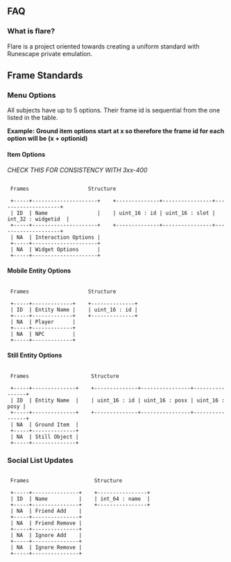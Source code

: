 ## FAQ

### What is flare?

Flare is a project oriented towards creating a uniform standard with Runescape private emulation.

## Frame Standards

### Menu Options

All subjects have up to 5 options. Their frame id is sequential from the one listed in the table.

__Example: Ground item options start at x so therefore the frame id for each option will be (x + optionid)__

#### Item Options

_CHECK THIS FOR CONSISTENCY WITH 3xx-400_

```

 Frames                   Structure

 +-----+---------------------+    +--------------+----------------+--------------------+
 | ID  | Name                |    | uint_16 : id | uint_16 : slot | int_32 : widgetid  |
 +-----+---------------------+    +--------------+----------------+--------------------+
 | NA  | Interaction Options |
 +-----+---------------------+
 | NA  | Widget Options      |
 +-----+---------------------+
```

#### Mobile Entity Options

```

 Frames                   Structure
 
 +-----+-------------+    +--------------+
 | ID  | Entity Name |    | uint_16 : id |
 +-----+-------------+    +--------------+
 | NA  | Player      |
 +-----+-------------+
 | NA  | NPC         |
 +-----+-------------+
```

#### Still Entity Options

```

 Frames                    Structure

 +-----+--------------+    +--------------+----------------+----------------+
 | ID  | Entity Name  |    | uint_16 : id | uint_16 : posx | uint_16 : posy |
 +-----+--------------+    +--------------+----------------+----------------+
 | NA  | Ground Item  |
 +-----+--------------+
 | NA  | Still Object |
 +-----+--------------+
```

### Social List Updates


```

 Frames                     Structure

 +-----+---------------+    +----------------+
 | ID  | Name          |    | int_64 : name  |
 +-----+---------------+    +----------------+
 | NA  | Friend Add    |
 +-----+---------------+
 | NA  | Friend Remove |
 +-----+---------------+
 | NA  | Ignore Add    |
 +-----+---------------+
 | NA  | Ignore Remove |
 +-----+---------------+
```